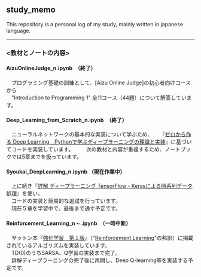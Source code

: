 ## study_memo
  
This repository is a personal log of my study, mainly written in japanese language.  
  
---  
  
### <教材とノートの内容>  
#### AizuOnlineJudge_n.ipynb  （終了）
　プログラミング基礎の訓練として、[Aizu Online Judge]の初心者向けコースから    
　"Introduction to Programming 1" 全11コース（44題）について解答しています。  
    
#### Deep_Learning_from_Scratch_n.ipynb  （終了）
　ニューラルネットワークの基本的な実装について学ぶため、  
　『[ゼロから作る Deep Learning　Pythonで学ぶディープラーニングの理論と実装](https://www.oreilly.co.jp/books/9784873117584/)』に基づいてコードを実装しています。    
　次の教材と内容が重複するため、ノートブックでは5章までを扱っています。    
  
#### Syoukai_DeepLearning_n.ipynb （現在作業中） 
　上に続き『[詳解 ディープラーニング TensorFlow・Kerasによる時系列データ処理](https://book.mynavi.jp/supportsite/detail/9784839962517.html)』を使い、    
　コードの実装と簡易的な追試を行っています。    
　現在５章を学習中で、最後まで通す予定です。  

#### Reinforcement_Learning_n ~ .ipynb  （一時中断）
　サットン本『[強化学習　第１版](http://www.morikita.co.jp/books/book/1990)』（"[Reinforcement Learning](https://mitpress.mit.edu/books/reinforcement-learning)"の邦訳）に掲載されているアルゴリズムを実装しています。    
　TD(0)のうちSARSA、Q学習の実装まで完了。  
　詳解ディープラーニングの完了後に再開し、Deep Q-learning等を実装する予定です。  
　
